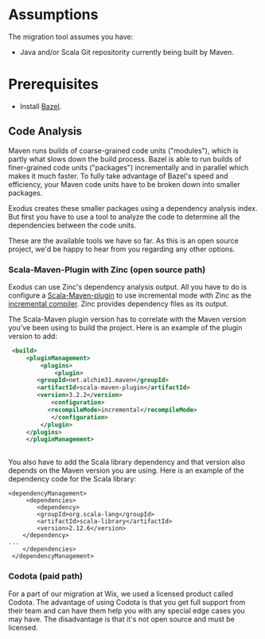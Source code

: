 # Assumptions
The migration tool assumes you have:
* Java and/or Scala Git repositority currently being built by Maven. 

# Prerequisites
* Install [Bazel](https://docs.bazel.build/versions/master/install.html).

## Code Analysis
Maven runs builds of coarse-grained code units ("modules"), which is partly what slows down the build process. Bazel is able to run builds of finer-grained code units ("packages") incrementally and in parallel which makes it much faster. To fully take advantage of Bazel's speed and efficiency, your Maven code units have to be broken down into smaller packages.

Exodus creates these smaller packages using a dependency analysis index. But first you have to use a tool to analyze the code to determine all the dependencies between the code units. 

These are the available tools we have so far. As this is an open source project, we'd be happy to hear from you regarding any other options.

### Scala-Maven-Plugin with Zinc (open source path)
Exodus can use Zinc's dependency analysis output. All you have to do is configure a [Scala-Maven-plugin](http://davidb.github.io/scala-maven-plugin/index.html) to use incremental mode with Zinc as the [incremental compiler](http://davidb.github.io/scala-maven-plugin/example_incremental.html). Zinc provides dependency files as its output.

The Scala-Maven plugin version has to correlate with the Maven version you've been using to build the project. 
Here is an example of the plugin version to add:
```xml
 <build>
     <pluginManagement>	       
         <plugins>	            
             <plugin>
		<groupId>net.alchim31.maven</groupId>
		<artifactId>scala-maven-plugin</artifactId>
		<version>3.2.2</version>
	        <configuration>
	  	   <recompileMode>incremental</recompileMode>
	        </configuration>
	     </plugin>
	 </plugins>
     </pluginManagement>
				
```
You also have to add the Scala library dependency and that version also depends on the Maven version you are using.
Here is an example of the dependency code for the Scala library:
```
<dependencyManagement>
     <dependencies>
    	<dependency>
		<groupId>org.scala-lang</groupId>
		<artifactId>scala-library</artifactId>
		<version>2.12.6</version>
	</dependency>
...
    </dependencies>
 </dependencyManagement>

```

### Codota (paid path)
For a part of our migration at Wix, we used a licensed product called Codota. The advantage of using Codota is that you get full support from their team and can have them help you with any special edge cases you may have. The disadvantage is that it's not open source and must be licensed.
